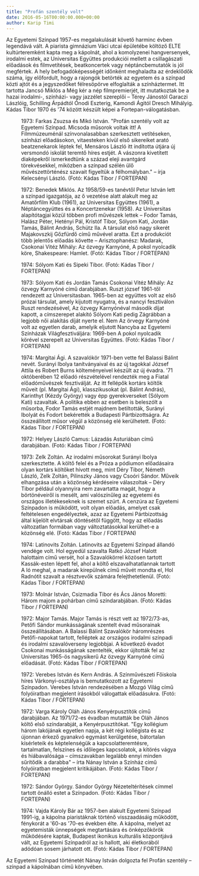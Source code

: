 ```yaml
---
title: "Profán szentély volt"
date: 2016-05-16T00:00:00.000+00:00
author: Karip Timi
---
```


Az Egyetemi Színpad 1957-es megalakulását követő harminc évben legendává vált. A piarista gimnázium Váci utcai épületébe költöző ELTE kultúrteremként kapta meg a kápolnát, ahol a komolyzenei hangversenyek, irodalmi estek, az Universitas Együttes produkciói mellett a csillagászati előadások és filmvetítések, beatkoncertek vagy néptáncbemutatók is jól megfértek. A hely befogadóképességét időnként meghaladta az érdeklődők száma, így előfordult, hogy a rajongók betörték az egyetem és a színpad közti ajtót és a jegyszedőket félresöpörve elfoglalták a színháztermet. Itt tartotta Jancsó Miklós a Még kér a nép filmpremierjét, itt mutatkoztak be a hazai irodalmi-, színházi- vagy jazzélet szereplői – Térey Jánostól Garaczi Lászlóig, Schilling Árpádtól Ónodi Eszterig, Kamondi Ágitól Dresch Mihályig. Kádas Tibor 1970 és '74 között készült képei a Fortepan-válogatásban.

<figure>
<img src="/images/11620045_6e9872054e964cb0b9bc2d68c67de4a2_wm.jpg" alt="" />
<figcaption>1973: Farkas Zsuzsa és Mikó István. "Profán szentély volt az Egyetemi Színpad. Micsoda műsorok voltak itt! A Filmmúzeuménál színvonalasabban szerkesztett vetítéseken, színházi előadásokon, vitaesteken kívül első sikereiket arató beatzenekarok léptek fel, Mensáros László itt indította útjára új versmondó iskolát teremtő híres estjét. A vászonra kivetített diaképekről ismerkedtünk a század eleji avantgárd törekvésekkel, miközben a színpad szélén ülő művészettörténész szavait figyeltük a félhomályban." – írja Kelecsényi László. (Fotó: Kádas Tibor / FORTEPAN)</figcaption>
</figure>

<figure>
<img src="/images/11620013_680e1398ddfe66d18a37b65dca679d4c_wm.jpg" alt="" />
<figcaption>1972: Benedek Miklós. Az 1958/59-es tanévtől Petur István lett a színpad igazgatója, az ő vezetése alatt alakult meg az Amatőrfilm Klub (1961), az Universitas Együttes (1961), a Néptáncegyüttes és a Koncertzenekar (1958). Az Universitas alapítótagjai közül többen profi művészek lettek – Fodor Tamás, Halász Péter, Hetényi Pál, Kristóf Tibor, Sólyom Kati, Jordán Tamás, Bálint András, Schütz Ila. A társulat első nagy sikerét Majakovszkij Gőzfürdő című művével aratta. Ezt a produkciót több jelentős előadás követte – Arisztophanész: Madarak, Csokonai Vitéz Mihály: Az özvegy Karnyóné, A pokol nyolcadik köre, Shakespeare: Hamlet. (Fotó: Kádas Tibor / FORTEPAN)</figcaption>
</figure>

<figure>
<img src="/images/11620057_a13601941a4f24d5c1357c8553521270_wm.jpg" alt="" />
<figcaption>1974: Sólyom Kati és Sipeki Tibor. (Fotó: Kádas Tibor / FORTEPAN)</figcaption>
</figure>

<figure>
<img src="/images/11620023_7db612985fab6ea88fc4d44cf490dd93_wm.jpg" alt="" />
<figcaption>1973: Sólyom Kati és Jordán Tamás Csokonai Vitéz Mihály: Az özvegy Karnyóné című darabjában. Ruszt józsef 1961-től rendezett az Universitasban. 1965-ben az együttes volt az első prózai társulat, amely kijutott nyugatra, és a nancyi fesztiválon Ruszt rendezésével, Az özvegy Karnyónéval második díjat kapott, a címszerepet alakító Sólyom Kati pedig Zágrábban a legjobb női alakítás díját nyerte el. Nem Az örvegy Karnyóné volt az egyetlen darab, amelyik eljutott Nancyba az Egyetemi Színházak Világfesztiváljára: 1969-ben A pokol nyolcadik körével szerepelt az Universitas Együttes. (Fotó: Kádas Tibor / FORTEPAN)</figcaption>
</figure>

<figure>
<img src="/images/11620055_e2ff8394927d1eee566737fc9b99ce04_wm.jpg" alt="" />
<figcaption>1974: Margitai Ági. A szavalókör 1971-ben vette fel Balassi Bálint nevét. Surányi Ibolya tanítványaival és az új tagokkal József Attila és Robert Burns költeményeivel készült az új évadra. '71 októberében 12 előadó részvételével rendezték meg a Fiatal előadóművészek fesztiválját. Az itt fellépők kortárs költők műveit (pl. Margitai Ági), klasszikusokat (pl. Bálint András), Karinthyt (Kézdy György) vagy épp gyerekverseket (Sólyom Kati) szavaltak. A politika ebben az esetben is beleszólt a műsorba, Fodor Tamás estjét majdnem betiltották, Surányi Ibolyát és Fodort bekérették a Budapesti Pártbizottságra. Az összeállított műsor végül a közönség elé kerülhetett. (Fotó: Kádas Tibor / FORTEPAN)</figcaption>
</figure>

<figure>
<img src="/images/11620011_4254cecf96c6608259b1193a8d06313e_wm.jpg" alt="" />
<figcaption>1972: Helyey László Camus: Lázadás Asturiában című darabjában. (Fotó: Kádas Tibor / FORTEPAN)</figcaption>
</figure>

<figure>
<img src="/images/11620053_da0f9b1dab347f27431c0a7604706ff6_wm.jpg" alt="" />
<figcaption>1973: Zelk Zoltán. Az irodalmi műsorokat Surányi Ibolya szerkesztette. A költő felel és a Próza a pódiumon előadásaira olyan kortárs költőket hívott meg, mint Déry Tibor, Németh László, Zelk Zoltán, Pilinszky János vagy Csoóri Sándor. Műveik elhangzása után a közönség kérdéseire válaszoltak – Déry Tibor például olyannyira nem zavartatta magát, hogy a börtönéveiről is mesélt, ami valószínűleg az egyetemi és országos illetékeseknek is szemet szúrt. A cenzúra az Egyetemi Színpadon is működött, volt olyan előadás, amelyet csak feltételesen engedélyeztek, azaz az Egyetemi Pártbizottság által kijelölt elvtársak döntésétől függött, hogy az előadás változatlan formában vagy változtatásokkal kerülhet-e a közönség elé. (Fotó: Kádas Tibor / FORTEPAN)</figcaption>
</figure>

<figure>
<img src="/images/11620049_e520de2a875fda399e5428c372f3fd68_wm.jpg" alt="" />
<figcaption>1974: Latinovits Zoltán. Latinovits az Egyetemi Színpad állandó vendége volt. Hol egyedül szavalta Ratkó József Halott halottaim című versét, hol a Szavalókörrel közösen tartott Kassák-esten lépett fel, ahol a költő elszavalhatatlannak tartott A ló meghal, a madarak kirepülnek című művét mondta el, Hol Radnótit szavalt a résztvevők számára felejthetetlenül. (Fotó: Kádas Tibor / FORTEPAN)</figcaption>
</figure>

<figure>
<img src="/images/11620043_eb776401290f2efd31d72e1a5680d5ff_wm.jpg" alt="" />
<figcaption>1973: Molnár István, Csizmadia Tibor és Ács János Moretti: Három majom a pohárban című színdarabjában. (Fotó: Kádas Tibor / FORTEPAN)</figcaption>
</figure>

<figure>
<img src="/images/11620039_796f17b9915b9a080d7901dd1980de2c_wm.jpg" alt="" />
<figcaption>1972: Major Tamás. Major Tamás is részt vett az 1972/73-as, Petőfi Sándor munkásságának szentelt évad műsorainak összeállításában. A Balassi Bálint Szavalókör háromrészes Petőfi-napokat tartott, felléptek az országos irodalmi színpadi és irodalmi szavalóverseny legjobbjai. A következő évadot Csokonai munkásságának szentelték, ekkor újították fel az Universitas 1965-ös nagysikerű Az özvegy Karnyóné című előadását. (Fotó: Kádas Tibor / FORTEPAN)</figcaption>
</figure>

<figure>
<img src="/images/11620037_1afedf028d533c7ffbf45aada3ff9cbd_wm.jpg" alt="" />
<figcaption>1972: Verebes István és Kern András. A Színművészeti Főiskola híres Várkonyi-osztálya is bemutatkozott az Egyetemi Színpadon. Verebes István rendezésében a Mozgó Világ című folyóiratban megjelent írásokból válogattak előadásukra. (Fotó: Kádas Tibor / FORTEPAN)</figcaption>
</figure>

<figure>
<img src="/images/11620015_fcfb65e5eadc3dbd9fdf846c12ee179e_wm.jpg" alt="" />
<figcaption>1972: Varga Károly Oláh János Kenyérpusztítók című darabjában. Az 1971/72-es évadban mutatták be Oláh János költő első színdarabját, a Kenyérpusztítókat. "Egy kollégium három lakójának egyetlen napja, a két régi kollégista és az újonnan érkező gyanakvó egymást kerülgetése, bátortalan kísérleteik és képtelenségük a kapcsolatteremtésre, tartalmatlan, felszínes és időleges kapcsolatok, a kitörés vágya és hiábavalósága – címszavakban legalább ennyi minden sűrítődik a darabba" – írta Nánay István a Színház című folyóiratban megjelent kritikájában. (Fotó: Kádas Tibor / FORTEPAN)</figcaption>
</figure>

<figure>
<img src="/images/11620019_e43b376150011eb25c5b762a6d5b9369_wm.jpg" alt="" />
<figcaption>1972: Sándor György. Sándor György Nézeteltérítések címmel tartott önálló estet a Színpadon. (Fotó: Kádas Tibor / FORTEPAN)</figcaption>
</figure>

<figure>
<img src="/images/11620033_e7f2ace26718bbeaaa93085303265483_wm.jpg" alt="" />
<figcaption>1974: Vajda Károly Bár az 1957-ben alakult Egyetemi Színpad 1991-ig, a kápolna piaristáknak történő visszaadásáig működött, fénykorát a '60-as '70-es években élte. A kápolna, melyet az egyetemisták ünnepségek megtartására és önképzőkörök működésére kaptak, Budapest ikonikus kulturális központjává vált, az Egyetemi Színpadról az is hallott, aki életkorából adódóan sosem járhatott ott. (Fotó: Kádas Tibor / FORTEPAN)</figcaption>
</figure>

Az Egyetemi Színpad történetét Nánay István dolgozta fel Profán szentély – színpad a kápolnában című könyvében.
